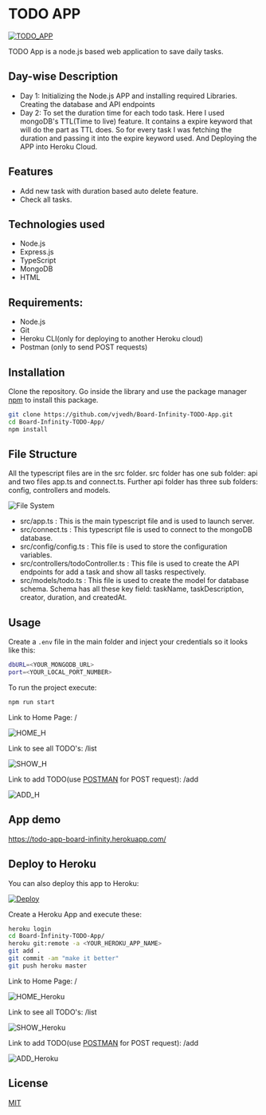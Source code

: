 # TODO APP

[![TODO_APP](https://img.shields.io/badge/TODO__APP-Board%20Infinity%20Task-red)](https://todo-app-board-infinity.herokuapp.com/)

TODO App is a node.js based web application to save daily tasks.

## Day-wise Description

* Day 1: Initializing the Node.js APP and installing required Libraries. Creating the database and API endpoints
* Day 2: To set the duration time for each todo task. Here I used mongoDB's TTL(Time to live) feature. It contains a expire keyword that will do the part as TTL does. So for every task I was fetching the duration and passing it into the expire keyword used. And Deploying the APP into Heroku Cloud.

## Features

* Add new task with duration based auto delete feature.
* Check all tasks.

## Technologies used

* Node.js
* Express.js
* TypeScript
* MongoDB
* HTML

## Requirements:
* Node.js
* Git
* Heroku CLI(only for deploying to another Heroku cloud)
* Postman (only to send POST requests)

## Installation

Clone the repository.
Go inside the library and use the package manager [npm](https://www.npmjs.com/package/npm) to install this package.

```bash
git clone https://github.com/vjvedh/Board-Infinity-TODO-App.git
cd Board-Infinity-TODO-App/
npm install
```

## File Structure

All the typescript files are in the src folder. src folder has one sub folder: api and two files app.ts and connect.ts.
Further api folder has three sub folders: config, controllers and models.

![File System](demoFiles/FileStructure.png?raw=true "File System")

* src/app.ts : This is the main typescript file and is used to launch server.
* src/connect.ts : This typescript file is used to connect to the mongoDB database.
* src/config/config.ts : This file is used to store the configuration variables.
* src/controllers/todoController.ts : This file is used to create the API endpoints for add a task and show all tasks respectively.
* src/models/todo.ts : This file is used to create the model for database schema. Schema has all these key field: taskName, taskDescription, creator, duration, and createdAt.

## Usage

Create a `.env` file in the main folder and inject your credentials so it looks like this:

```bash
dbURL=<YOUR_MONGODB_URL>
port=<YOUR_LOCAL_PORT_NUMBER>
```

To run the project execute:

```bash
npm run start
```

Link to Home Page: /

![HOME_H](demoFiles/HOME_LOCALHOST.png?raw=true "HOME_H")

Link to see all TODO's: /list

![SHOW_H](demoFiles/GET_LOCALHOST.png?raw=true "SHOW_H")

Link to add TODO(use [POSTMAN](https://www.postman.com/) for POST request): /add

![ADD_H](demoFiles/HOME_LOCALHOST.png?raw=true "ADD_H")

## App demo

<https://todo-app-board-infinity.herokuapp.com/>

## Deploy to Heroku

You can also deploy this app to Heroku:

[![Deploy](https://www.herokucdn.com/deploy/button.svg)](https://heroku.com/deploy)

Create a Heroku App and execute these: 

```bash
heroku login
cd Board-Infinity-TODO-App/
heroku git:remote -a <YOUR_HEROKU_APP_NAME>
git add .
git commit -am "make it better"
git push heroku master

```

Link to Home Page: /

![HOME_Heroku](demoFiles/HOME_HEROKU.png?raw=true "HOME_Heroku")

Link to see all TODO's: /list

![SHOW_Heroku](demoFiles/GET_HEROKU.png?raw=true "SHOW_Heroku")

Link to add TODO(use [POSTMAN](https://www.postman.com/) for POST request): /add

![ADD_Heroku](demoFiles/HOME_HEROKU.png?raw=true "ADD_Heroku")

## License

[MIT](https://choosealicense.com/licenses/mit/)